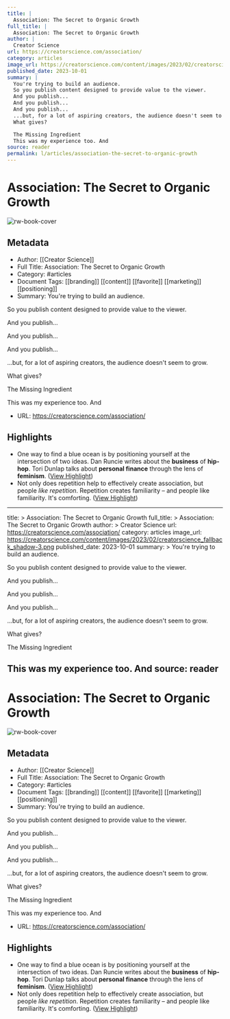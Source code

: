 ```yaml
---
title: |
  Association: The Secret to Organic Growth
full_title: |
  Association: The Secret to Organic Growth
author: |
  Creator Science
url: https://creatorscience.com/association/
category: articles
image_url: https://creatorscience.com/content/images/2023/02/creatorscience_fallback_shadow-3.png
published_date: 2023-10-01
summary: |
  You're trying to build an audience.
  So you publish content designed to provide value to the viewer.
  And you publish...
  And you publish...
  And you publish...
  ...but, for a lot of aspiring creators, the audience doesn't seem to grow.
  What gives?

  The Missing Ingredient
  This was my experience too. And
source: reader
permalink: l/articles/association-the-secret-to-organic-growth
---
```

# Association: The Secret to Organic Growth

![rw-book-cover](https://creatorscience.com/content/images/2023/02/creatorscience_fallback_shadow-3.png)

## Metadata
- Author: [[Creator Science]]
- Full Title: Association: The Secret to Organic Growth
- Category: #articles
- Document Tags: [[branding]] [[content]] [[favorite]] [[marketing]] [[positioning]] 
- Summary: You're trying to build an audience.

So you publish content designed to provide value to the viewer.

And you publish...

And you publish...

And you publish...

...but, for a lot of aspiring creators, the audience doesn't seem to grow.

What gives?


The Missing Ingredient

This was my experience too. And
- URL: https://creatorscience.com/association/

## Highlights
- One way to find a blue ocean is by positioning yourself at the intersection of two ideas. Dan Runcie writes about the **business** of **hip-hop**. Tori Dunlap talks about **personal finance** through the lens of **feminism**. ([View Highlight](https://read.readwise.io/read/01hcf22dpp4zt0t6g6kedhh5d4))
- Not only does repetition help to effectively create association, but people *like repetition*. Repetition creates familiarity – and people like familiarity. It's comforting. ([View Highlight](https://read.readwise.io/read/01hcf24y2ww5ctygw3sc17fvnx))


---
title: >
  Association: The Secret to Organic Growth
full_title: >
  Association: The Secret to Organic Growth
author: >
  Creator Science
url: https://creatorscience.com/association/
category: articles
image_url: https://creatorscience.com/content/images/2023/02/creatorscience_fallback_shadow-3.png
published_date: 2023-10-01
summary: >
  You're trying to build an audience.

  So you publish content designed to provide value to the viewer.

  And you publish...

  And you publish...

  And you publish...

  ...but, for a lot of aspiring creators, the audience doesn't seem to grow.

  What gives?


  The Missing Ingredient

  This was my experience too. And
source: reader
---
# Association: The Secret to Organic Growth

![rw-book-cover](https://creatorscience.com/content/images/2023/02/creatorscience_fallback_shadow-3.png)

## Metadata
- Author: [[Creator Science]]
- Full Title: Association: The Secret to Organic Growth
- Category: #articles
- Document Tags: [[branding]] [[content]] [[favorite]] [[marketing]] [[positioning]] 
- Summary: You're trying to build an audience.

So you publish content designed to provide value to the viewer.

And you publish...

And you publish...

And you publish...

...but, for a lot of aspiring creators, the audience doesn't seem to grow.

What gives?


The Missing Ingredient

This was my experience too. And
- URL: https://creatorscience.com/association/

## Highlights
- One way to find a blue ocean is by positioning yourself at the intersection of two ideas. Dan Runcie writes about the **business** of **hip-hop**. Tori Dunlap talks about **personal finance** through the lens of **feminism**. ([View Highlight](https://read.readwise.io/read/01hcf22dpp4zt0t6g6kedhh5d4))
- Not only does repetition help to effectively create association, but people *like repetition*. Repetition creates familiarity – and people like familiarity. It's comforting. ([View Highlight](https://read.readwise.io/read/01hcf24y2ww5ctygw3sc17fvnx))


